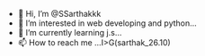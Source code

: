 - 👋 Hi, I’m @SSarthakkk
- 👀 I’m interested in web developing and python...
- 🌱 I’m currently learning j.s...
- 📫 How to reach me ...I>G(sarthak_26.10)

<!---
SSarthakkk/SSarthakkk is a ✨ special ✨ repository because its `README.md` (this file) appears on your GitHub profile.
You can click the Preview link to take a look at your changes.
--->
